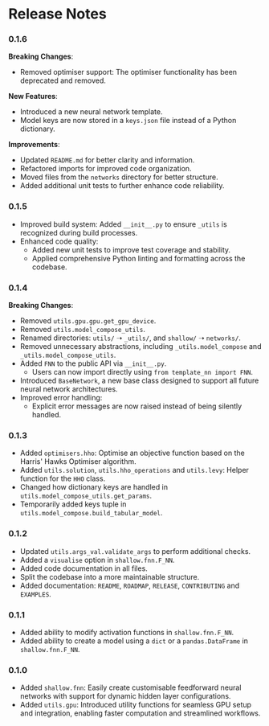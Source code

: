 # Release Notes



### 0.1.6

**Breaking Changes**:

- Removed optimiser support: The optimiser functionality has been deprecated and removed.

**New Features**:

- Introduced a new neural network template.
- Model keys are now stored in a `keys.json` file instead of a Python dictionary.

**Improvements**:

- Updated `README.md` for better clarity and information.
- Refactored imports for improved code organization.
- Moved files from the `networks` directory for better structure.
- Added additional unit tests to further enhance code reliability.

### 0.1.5

- Improved build system: Added `__init__.py` to ensure `_utils` is recognized during build processes.
- Enhanced code quality:
  - Added new unit tests to improve test coverage and stability.
  - Applied comprehensive Python linting and formatting across the codebase.

### 0.1.4

**Breaking Changes**:

- Removed `utils.gpu.gpu.get_gpu_device`.
- Removed `utils.model_compose_utils`.
- Renamed directories: `utils/` ➝ `_utils/`, and `shallow/` ➝ `networks/`.
- Removed unnecessary abstractions, including `_utils.model_compose` and `_utils.model_compose_utils`.
- Added `FNN` to the public API via `__init__.py`.
  - Users can now import directly using `from template_nn import FNN`.
- Introduced `BaseNetwork`, a new base class designed to support all future neural network architectures.
- Improved error handling:
  - Explicit error messages are now raised instead of being silently handled.

### 0.1.3

- Added `optimisers.hho`: Optimise an objective function based on the Harris' Hawks Optimiser algorithm.
- Added `utils.solution`, `utils.hho_operations` and `utils.levy`: Helper function for the `HHO` class.
- Changed how dictionary keys are handled in `utils.model_compose_utils.get_params`.
- Temporarily added keys tuple in `utils.model_compose.build_tabular_model`.

### 0.1.2

- Updated `utils.args_val.validate_args` to perform additional checks.
- Added a `visualise` option in `shallow.fnn.F_NN`.
- Added code documentation in all files.
- Split the codebase into a more maintainable structure.
- Added documentation: `README`, `ROADMAP`, `RELEASE`, `CONTRIBUTING` and `EXAMPLES`.

### 0.1.1

- Added ability to modify activation functions in `shallow.fnn.F_NN`.
- Added ability to create a model using a `dict` or a `pandas.DataFrame` in `shallow.fnn.F_NN`.

### 0.1.0

- Added `shallow.fnn`: Easily create customisable feedforward neural networks with support for dynamic hidden layer
  configurations.
- Added `utils.gpu`: Introduced utility functions for seamless GPU setup and integration, enabling faster computation
  and streamlined workflows.